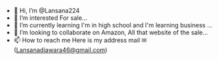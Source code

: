 - 👋 Hi, I’m @Lansana224
- 👀 I’m interested For sale...
- 🌱 I’m currently learning I'm in high school and I'm learning business ...
- 💞️ I’m looking to collaborate on Amazon, All that website of the sale...
- 📫 How to reach me Here is my address mail ✉ (Lansanadiawara46@gmail.com) 

<!---
Lansana224/Lansana224 is a ✨ special ✨ repository because its `README.md` (this file) appears on your GitHub profile.
You can click the Preview link to take a look at your changes.
--->
